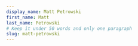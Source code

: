 ```yaml
---
display_name: Matt Petrowski
first_name: Matt
last_name: Petrowski
# Keep it under 50 words and only one paragraph
slug: matt-petrowski
---
```

